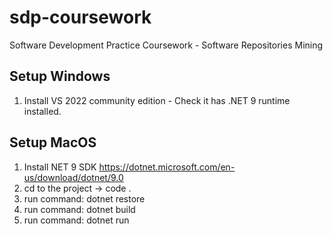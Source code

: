 # sdp-coursework
Software Development Practice Coursework - Software Repositories Mining

## Setup Windows

1. Install VS 2022 community edition - Check it has .NET 9 runtime installed.

## Setup MacOS
1. Install NET 9 SDK https://dotnet.microsoft.com/en-us/download/dotnet/9.0
2. cd to the project -> code .
3. run command: dotnet restore
4. run command: dotnet build
5. run command: dotnet run